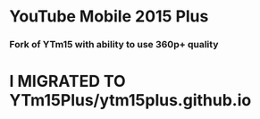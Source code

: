 # YouTube Mobile 2015 Plus

### Fork of YTm15 with ability to use 360p+ quality

# I MIGRATED TO YTm15Plus/ytm15plus.github.io
